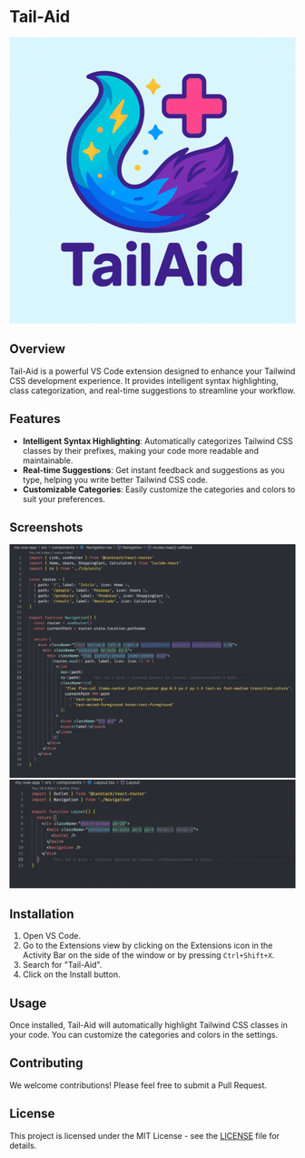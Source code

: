 # Tail-Aid

![Tail-Aid Logo](media/logo.png)

## Overview

Tail-Aid is a powerful VS Code extension designed to enhance your Tailwind CSS development experience. It provides intelligent syntax highlighting, class categorization, and real-time suggestions to streamline your workflow.

## Features

- **Intelligent Syntax Highlighting**: Automatically categorizes Tailwind CSS classes by their prefixes, making your code more readable and maintainable.
- **Real-time Suggestions**: Get instant feedback and suggestions as you type, helping you write better Tailwind CSS code.
- **Customizable Categories**: Easily customize the categories and colors to suit your preferences.

## Screenshots

![Screenshot 1](media/screenshot-1.png)
![Screenshot 2](media/screenshot-2.png)

## Installation

1. Open VS Code.
2. Go to the Extensions view by clicking on the Extensions icon in the Activity Bar on the side of the window or by pressing `Ctrl+Shift+X`.
3. Search for "Tail-Aid".
4. Click on the Install button.

## Usage

Once installed, Tail-Aid will automatically highlight Tailwind CSS classes in your code. You can customize the categories and colors in the settings.

## Contributing

We welcome contributions! Please feel free to submit a Pull Request.

## License

This project is licensed under the MIT License - see the [LICENSE](LICENSE) file for details. 